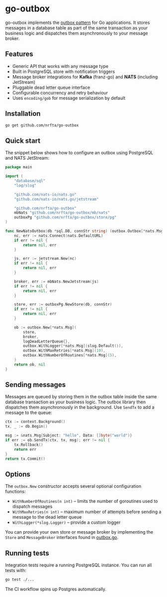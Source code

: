 # go-outbox

go-outbox implements the [outbox pattern](https://microservices.io/patterns/data/transactional-outbox.html) for Go applications.  It stores messages in a database table as part of the same transaction as your business logic and dispatches them asynchronously to your message broker.

## Features

- Generic API that works with any message type
- Built in PostgreSQL store with notification triggers
- Message broker integrations for **Kafka** (franz-go) and **NATS** (including JetStream)
- Pluggable dead letter queue interface
- Configurable concurrency and retry behaviour
- Uses `encoding/gob` for message serialization by default

## Installation

```sh
go get github.com/nrfta/go-outbox
```

## Quick start

The snippet below shows how to configure an outbox using PostgreSQL and NATS JetStream:

```go
package main

import (
    "database/sql"
    "log/slog"

    "github.com/nats-io/nats.go"
    "github.com/nats-io/nats.go/jetstream"

    "github.com/nrfta/go-outbox"
    mbNats "github.com/nrfta/go-outbox/mb/nats"
    outboxPg "github.com/nrfta/go-outbox/store/pg"
)

func NewNatsOutbox(db *sql.DB, connStr string) (outbox.Outbox[*nats.Msg], error) {
    nc, err := nats.Connect(nats.DefaultURL)
    if err != nil {
        return nil, err
    }

    js, err := jetstream.New(nc)
    if err != nil {
        return nil, err
    }

    broker, err := mbNats.NewJetstream(js)
    if err != nil {
        return nil, err
    }

    store, err := outboxPg.NewStore(db, connStr)
    if err != nil {
        return nil, err
    }

    ob := outbox.New[*nats.Msg](
        store,
        broker,
        logDeadLetterQueue{},
        outbox.WithLogger[*nats.Msg](slog.Default()),
        outbox.WithMaxRetries[*nats.Msg](10),
        outbox.WithNumberOfRoutines[*nats.Msg](5),
    )
    return ob, nil
}
```

## Sending messages

Messages are queued by storing them in the outbox table inside the same
database transaction as your business logic. The outbox library then
dispatches them asynchronously in the background. Use `SendTx` to add a
message to the queue:

```go
ctx := context.Background()
tx, _ := db.Begin()

msg := &nats.Msg{Subject: "hello", Data: []byte("world")}
if err := ob.SendTx(ctx, tx, msg); err != nil {
    tx.Rollback()
    return err
}
return tx.Commit()
```

## Options

The `outbox.New` constructor accepts several optional configuration functions:

- `WithNumberOfRoutines(n int)` – limits the number of goroutines used to dispatch messages
- `WithMaxRetries(n int)` – maximum number of attempts before sending a message to the dead letter queue
- `WithLogger(*slog.Logger)` – provide a custom logger

You can provide your own store or message broker by implementing the `Store` and `MessageBroker` interfaces found in [outbox.go](outbox.go).

## Running tests

Integration tests require a running PostgreSQL instance.  You can run all tests with:

```sh
go test ./...
```

The CI workflow spins up Postgres automatically.

